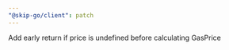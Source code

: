 ```yaml
---
"@skip-go/client": patch
---
```


Add early return if price is undefined before calculating GasPrice
